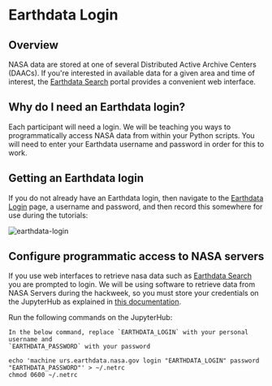 # Earthdata Login

## Overview

NASA data are stored at one of several Distributed Active Archive Centers (DAACs). If you're interested in available data for a given area and time of interest, the [Earthdata Search](https://earthdata.nasa.gov/) portal provides a convenient web interface.

## Why do I need an Earthdata login?

Each participant will need a login. We will be teaching you ways to programmatically access NASA data from within your Python scripts. You will need to enter your Earthdata username and password in order for this to work.

## Getting an Earthdata login

If you do not already have an Earthdata login, then navigate to the [Earthdata Login](https://urs.earthdata.nasa.gov/) page, a username and password, and then record this somewhere for use during the tutorials:

![earthdata-login](/img/earthdata-login.png)

## Configure programmatic access to NASA servers

If you use web interfaces to retrieve nasa data such as
[Earthdata Search](https://earthdata.nasa.gov/) you are prompted to login.
We will be using software to retrieve data from NASA Servers during the hackweek,
so you must store your credentials on the JupyterHub as explained in
[this documentation](https://wiki.earthdata.nasa.gov/display/EL/How+To+Access+Data+With+cURL+And+Wget).

Run the following commands on the JupyterHub:

```{important}
In the below command, replace `EARTHDATA_LOGIN` with your personal username and
`EARTHDATA_PASSWORD` with your password
```

```shell
echo 'machine urs.earthdata.nasa.gov login "EARTHDATA_LOGIN" password "EARTHDATA_PASSWORD"' > ~/.netrc
chmod 0600 ~/.netrc
```
